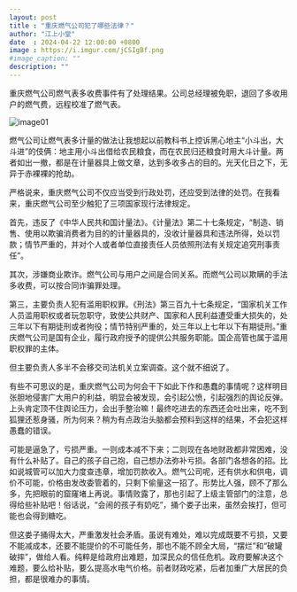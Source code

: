 ```yaml
---
layout: post
title : "重庆燃气公司犯了哪些法律？"
author: "江上小堂"
date  : 2024-04-22 12:00:00 +0800
image : https://i.imgur.com/jCSIgBf.png
#image_caption: ""
description: ""
---
```


重庆燃气公司燃气表多收费事件有了处理结果。公司总经理被免职，退回了多收用户的燃气费，远程校准了燃气表。

<!--more-->

![image01](https://i.imgur.com/4EYH1px.png)

燃气公司让燃气表多计量的做法让我想起以前教科书上控诉黑心地主“小斗出，大斗进”的伎俩：地主用小斗出借给农民粮食，而在农民归还粮食时用大斗计量。两者如出一撤，都是在计量器具上做文章，达到多收多占的目的。光天化日之下，无异于赤裸裸的抢劫。

严格说来，重庆燃气公司不仅应当受到行政处罚，还应受到法律的处罚。在我看来，重庆燃气公司至少触犯了三项国家现行法律规定。

首先，违反了《中华人民共和国计量法》。《计量法》第二十七条规定，“制造、销售、使用以欺骗消费者为目的的计量器具的，没收计量器具和违法所得，处以罚款；情节严重的，并对个人或者单位直接责任人员依照刑法有关规定追究刑事责任”。

其次，涉嫌商业欺诈。燃气公司与用户之间是合同关系。而燃气公司以欺瞒的手法多收费，可以按合同诈骗罪处理。

第三，主要负责人犯有滥用职权罪。《刑法》第三百九十七条规定，“国家机关工作人员滥用职权或者玩忽职守，致使公共财产、国家和人民利益遭受重大损失的，处三年以下有期徒刑或者拘役；情节特别严重的，处三年以上七年以下有期徒刑。”重庆燃气公司是国有企业，履行政府授予的提供公共服务职能。国企高管也属于滥用职权罪的主体。

但主要负责人多半不会移交司法机关立案调查。这个就不细说了。

有些不可思议的是，重庆燃气公司为何会干下如此下作和愚蠢的事情呢？这样明目张胆地侵害广大用户的利益，明显会被发现，会引起公愤，引起强烈的舆论反弹。上头肯定顶不住舆论压力，会出手整治嘛！最终吃进去的东西还会吐出来，吃不到狐狸还惹身骚，所为何来？稍为有点政治头脑都会预料到这样的结果，不会犯这样愚蠢的错误。

可能是逼急了，亏损严重。一则成本减不下来；二则现在各地财政都非常困难，没有什么补贴了。自己的孩子自己抱，自己想办法弥补亏损。各部门各想各的招。比如说城管可以加大力度查违章，增加罚款收入。燃气公司呢，还有供水和供电，调价不可能，价格由发改委管着的，只剩下偷量这一招了。形势比人强，顾不了那么多，先把眼前的窟窿堵上再说。事情败露了，那也引起了上级主管部门的注意，总得给些补贴吧！俗话说，“会闹的孩子有奶吃”，捅个娄子出来，虽然会挨打，但可能也会得到糖吃。

但这娄子捅得太大，严重激发社会矛盾。虽说有难处，难以完成既要不亏损，又要不能减成本，还要不能提价的不可能任务，那也不能不顾全大局，“摆烂”和“破罐破摔”，做给人看。纯粹是给政府出难题，加深民众的信任危机。政府要解决这个难题，要么给补贴，要么提高水电气价格。前者财政吃紧，后者加重广大居民的负担，都是很难办的事情。

<!--END-->